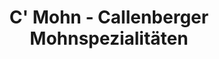 ---
title: "C' Mohn - Callenberger Mohnspezialitäten"
url: /callenberg/c-mohn-callenberger-mohnspezialitaeten/
shop: Hofladen
---
